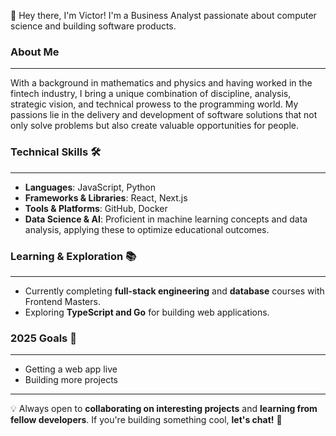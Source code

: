 👋 Hey there, I'm Victor! I'm a Business Analyst passionate about computer science and building software products. 

### About Me
---
With a background in mathematics and physics and having worked in the fintech industry, I bring a unique combination of discipline, analysis, strategic vision, and technical prowess to the programming world. My passions lie in the delivery and development of software solutions that not only solve problems but also create valuable opportunities for people. 

### Technical Skills 🛠️ 
---
- **Languages**: JavaScript, Python
- **Frameworks & Libraries**: React, Next.js
- **Tools & Platforms**: GitHub, Docker
- **Data Science & AI**: Proficient in machine learning concepts and data analysis, applying these to optimize educational outcomes. 

### Learning & Exploration 📚
---
- Currently completing **full-stack engineering** and **database** courses with Frontend Masters. 
- Exploring **TypeScript and Go** for building web applications. 


### 2025 Goals 🎯
---
- Getting a web app live 
- Building more projects 

---

💡 Always open to **collaborating on interesting projects** and **learning from fellow developers**. If you're building something cool, **let's chat!** 🚀  
